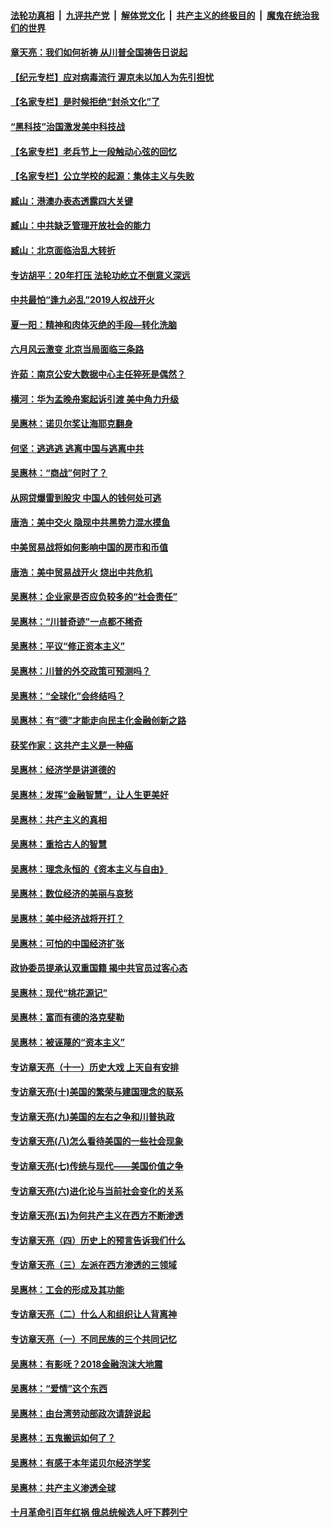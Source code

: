 ####  [法轮功真相](../../../../basic/blob/master/README.md?t=06220702) &nbsp;|&nbsp; [九评共产党](../../../../9ping.md/blob/master/README.md?t=06220702) &nbsp;|&nbsp; [解体党文化](../../../../jtdwh.md/blob/master/README.md?t=06220702)  &nbsp;|&nbsp; [共产主义的终极目的](../../../../gczydzjmd.md/blob/master/README.md?t=06220702) &nbsp;|&nbsp; [魔鬼在统治我们的世界](../../../../mgztzwmdsj.md/blob/master/README.md?t=06220702) 

#### [章天亮：我们如何祈祷 从川普全国祷告日说起](../pages/nsc423/n11944627.md?t=06220702) 

#### [【纪元专栏】应对病毒流行 渥京未以加人为先引担忧](../pages/nsc423/n11875714.md?t=06220702) 

#### [【名家专栏】是时候拒绝“封杀文化”了](../pages/nsc423/n11814093.md?t=06220702) 

#### [“黑科技”治国激发美中科技战](../pages/nsc423/n11638056.md?t=06220702) 

#### [【名家专栏】老兵节上一段触动心弦的回忆](../pages/nsc423/n11646016.md?t=06220702) 

#### [【名家专栏】公立学校的起源：集体主义与失败](../pages/nsc423/n11601833.md?t=06220702) 

#### [臧山：港澳办表态透露四大关键](../pages/nsc423/n11421628.md?t=06220702) 

#### [臧山：中共缺乏管理开放社会的能力](../pages/nsc423/n11407457.md?t=06220702) 

#### [臧山：北京面临治乱大转折](../pages/nsc423/n11406895.md?t=06220702) 

#### [专访胡平：20年打压 法轮功屹立不倒意义深远](../pages/nsc423/n11398800.md?t=06220702) 

#### [中共最怕“逢九必乱”2019人权战开火](../pages/nsc423/n11385248.md?t=06220702) 

#### [夏一阳：精神和肉体灭绝的手段—转化洗脑](../pages/nsc423/n11368250.md?t=06220702) 

#### [六月风云激变 北京当局面临三条路](../pages/nsc423/n11313668.md?t=06220702) 

#### [许茹：南京公安大数据中心主任猝死是偶然？](../pages/nsc423/n11064744.md?t=06220702) 

#### [横河：华为孟晚舟案起诉引渡 美中角力升级](../pages/nsc423/n11027230.md?t=06220702) 

#### [吴惠林：诺贝尔奖让海耶克翻身](../pages/nsc423/n10890049.md?t=06220702) 

#### [何坚：逃逃逃 逃离中国与逃离中共](../pages/nsc423/n10592891.md?t=06220702) 

#### [吴惠林：“商战”何时了？](../pages/nsc423/n10573558.md?t=06220702) 

#### [从网贷爆雷到股灾 中国人的钱何处可逃](../pages/nsc423/n10572800.md?t=06220702) 

#### [唐浩：美中交火 隐现中共黑势力混水摸鱼](../pages/nsc423/n10544040.md?t=06220702) 

#### [中美贸易战将如何影响中国的房市和币值](../pages/nsc423/n10543697.md?t=06220702) 

#### [唐浩：美中贸易战开火 烧出中共危机](../pages/nsc423/n10540126.md?t=06220702) 

#### [吴惠林：企业家是否应负较多的“社会责任”](../pages/nsc423/n10535022.md?t=06220702) 

#### [吴惠林：“川普奇迹”一点都不稀奇](../pages/nsc423/n10512808.md?t=06220702) 

#### [吴惠林：平议“修正资本主义”](../pages/nsc423/n10495724.md?t=06220702) 

#### [吴惠林：川普的外交政策可预测吗？](../pages/nsc423/n10462387.md?t=06220702) 

#### [吴惠林：“全球化”会终结吗？](../pages/nsc423/n10452838.md?t=06220702) 

#### [吴惠林：有“德”才能走向民主化金融创新之路](../pages/nsc423/n10432292.md?t=06220702) 

#### [获奖作家：这共产主义是一种癌](../pages/nsc423/n10431541.md?t=06220702) 

#### [吴惠林：经济学是讲道德的](../pages/nsc423/n10398014.md?t=06220702) 

#### [吴惠林：发挥“金融智慧”，让人生更美好](../pages/nsc423/n10375019.md?t=06220702) 

#### [吴惠林：共产主义的真相](../pages/nsc423/n10351394.md?t=06220702) 

#### [吴惠林：重拾古人的智慧](../pages/nsc423/n10337691.md?t=06220702) 

#### [吴惠林：理念永恒的《资本主义与自由》](../pages/nsc423/n10316274.md?t=06220702) 

#### [吴惠林：数位经济的美丽与哀愁](../pages/nsc423/n10292946.md?t=06220702) 

#### [吴惠林：美中经济战将开打？](../pages/nsc423/n10258825.md?t=06220702) 

#### [吴惠林：可怕的中国经济扩张](../pages/nsc423/n10219147.md?t=06220702) 

#### [政协委员提承认双重国籍 揭中共官员过客心态](../pages/nsc423/n10208809.md?t=06220702) 

#### [吴惠林：现代“桃花源记”](../pages/nsc423/n10185234.md?t=06220702) 

#### [吴惠林：富而有德的洛克斐勒](../pages/nsc423/n10142264.md?t=06220702) 

#### [吴惠林：被诬蔑的“资本主义”](../pages/nsc423/n10124816.md?t=06220702) 

#### [专访章天亮（十一）历史大戏 上天自有安排](../pages/nsc423/n10094905.md?t=06220702) 

#### [专访章天亮(十)美国的繁荣与建国理念的联系](../pages/nsc423/n10094899.md?t=06220702) 

#### [专访章天亮(九)美国的左右之争和川普执政](../pages/nsc423/n10094889.md?t=06220702) 

#### [专访章天亮(八)怎么看待美国的一些社会现象](../pages/nsc423/n10094857.md?t=06220702) 

#### [专访章天亮(七)传统与现代——美国价值之争](../pages/nsc423/n10093140.md?t=06220702) 

#### [专访章天亮(六)进化论与当前社会变化的关系](../pages/nsc423/n10092036.md?t=06220702) 

#### [专访章天亮(五)为何共产主义在西方不断渗透](../pages/nsc423/n10083620.md?t=06220702) 

#### [专访章天亮（四）历史上的预言告诉我们什么](../pages/nsc423/n10083606.md?t=06220702) 

#### [专访章天亮（三）左派在西方渗透的三领域](../pages/nsc423/n10081115.md?t=06220702) 

#### [吴惠林：工会的形成及其功能](../pages/nsc423/n10080633.md?t=06220702) 

#### [专访章天亮（二）什么人和组织让人背离神](../pages/nsc423/n10076637.md?t=06220702) 

#### [专访章天亮（一）不同民族的三个共同记忆](../pages/nsc423/n10074188.md?t=06220702) 

#### [吴惠林：有影呒？2018金融泡沫大地震](../pages/nsc423/n10040534.md?t=06220702) 

#### [吴惠林：“爱情”这个东西](../pages/nsc423/n10019423.md?t=06220702) 

#### [吴惠林：由台湾劳动部政次请辞说起](../pages/nsc423/n9979679.md?t=06220702) 

#### [吴惠林：五鬼搬运如何了？](../pages/nsc423/n9925338.md?t=06220702) 

#### [吴惠林：有感于本年诺贝尔经济学奖](../pages/nsc423/n9871883.md?t=06220702) 

#### [吴惠林：共产主义渗透全球](../pages/nsc423/n9812748.md?t=06220702) 

#### [十月革命引百年红祸 俄总统候选人吁下葬列宁](../pages/nsc423/n9810182.md?t=06220702) 

